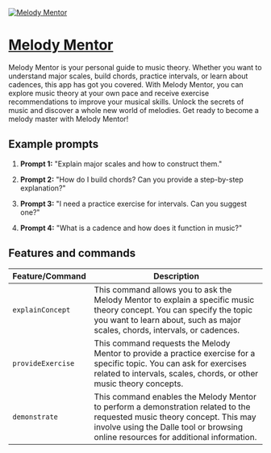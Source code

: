 [![Melody Mentor](https://files.oaiusercontent.com/file-icUrdK34M7wAQBe5t5YzU5EN?se=2123-10-16T04%3A15%3A08Z&sp=r&sv=2021-08-06&sr=b&rscc=max-age%3D31536000%2C%20immutable&rscd=attachment%3B%20filename%3D191a9938-ee69-45ac-9b39-83e7536f1d10.png&sig=mazoxw5qGiRo4nz3d8x96ZFl9Gb59UI7URepXb2O%2BYM%3D)](https://chat.openai.com/g/g-CRXerfkqE-melody-mentor)

# [Melody Mentor](https://chat.openai.com/g/g-CRXerfkqE-melody-mentor)

Melody Mentor is your personal guide to music theory. Whether you want to understand major scales, build chords, practice intervals, or learn about cadences, this app has got you covered. With Melody Mentor, you can explore music theory at your own pace and receive exercise recommendations to improve your musical skills. Unlock the secrets of music and discover a whole new world of melodies. Get ready to become a melody master with Melody Mentor!

## Example prompts

1. **Prompt 1:** "Explain major scales and how to construct them."

2. **Prompt 2:** "How do I build chords? Can you provide a step-by-step explanation?"

3. **Prompt 3:** "I need a practice exercise for intervals. Can you suggest one?"

4. **Prompt 4:** "What is a cadence and how does it function in music?"

## Features and commands

| Feature/Command | Description |
| --- | --- |
| `explainConcept` | This command allows you to ask the Melody Mentor to explain a specific music theory concept. You can specify the topic you want to learn about, such as major scales, chords, intervals, or cadences. |
| `provideExercise` | This command requests the Melody Mentor to provide a practice exercise for a specific topic. You can ask for exercises related to intervals, scales, chords, or other music theory concepts. |
| `demonstrate` | This command enables the Melody Mentor to perform a demonstration related to the requested music theory concept. This may involve using the Dalle tool or browsing online resources for additional information. |